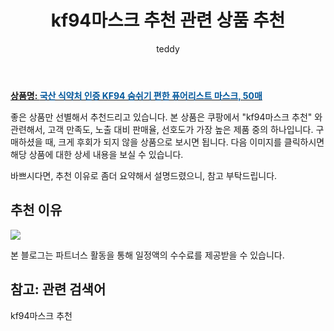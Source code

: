 ﻿---
layout: post
title:  "kf94마스크 추천 관련 상품 추천"
author: teddy
categories: [ 생활/건강 ]
tags: [kf94마스크 추천]
image: https://static.coupangcdn.com/image/vendor_inventory/d033/d9219dfc359c40fa5f360435c7673a971b0971be4d590e7bb0bde35f76b9.jpg 
description: "쿠팡에서 kf94마스크 추천 관련 상품으로 가장 고객 선호도가 높은 제품 중 하나입니다."
---

<a href="https://link.coupang.com/re/AFFSDP?lptag=AF5385349&pageKey=4742190369&itemId=6027789276&vendorItemId=73325403142&traceid=V0-153-3338e78f6d9a12cf"><b>상품명: <font color='#01579B'>국산 식약처 인증 KF94 숨쉬기 편한 퓨어리스트 마스크, 50매</font></b></a>

좋은 상품만 선별해서 추천드리고 있습니다.
본 상품은 쿠팡에서 "kf94마스크 추천" 와 관련해서, 고객 만족도, 노출 대비 판매율, 선호도가 가장 높은 제품 중의 하나입니다.
구매하셨을 때, 크게 후회가 되지 않을 상품으로 보시면 됩니다. 
다음 이미지를 클릭하시면 해당 상품에 대한 상세 내용을 보실 수 있습니다.

바쁘시다면, 추천 이유로 좀더 요약해서 설명드렸으니, 참고 부탁드립니다.

## 추천 이유 

<a href="https://link.coupang.com/re/AFFSDP?lptag=AF5385349&pageKey=4742190369&itemId=6027789276&vendorItemId=73325403142&traceid=V0-153-3338e78f6d9a12cf"><img src="https://thumbnail9.coupangcdn.com/thumbnails/remote/q89/image/vendor_inventory/2391/20d21268bdc450638c32caf286e1d0a9719b3892d4ade8189e956c9b454b.jpg"></a> 

본 블로그는 파트너스 활동을 통해 일정액의 수수료를 제공받을 수 있습니다.

## 참고: 관련 검색어    
kf94마스크 추천